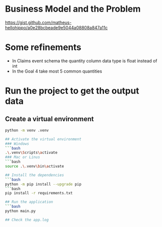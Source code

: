 # Business Model and the Problem
https://gist.github.com/matheus-hellohippo/a0e28bcbeade9e5044a08808a847a11c

# Some refinements
- In Claims event schema the quantity column data type is float instead of int
- In the Goal 4 take most 5 common quantities


# Run the project to get the output data

## Create a virtual environment
```bash
python -m venv .venv

## Activate the virtual environment
### Windows
```bash
.\.venv\Scripts\activate
### Mac or Linus
```bash
source .\.venv\bin\activate

## Install the dependencies
```bash
python -m pip install --upgrade pip
```bash
pip install -r requirements.txt

## Run the application
```bash
python main.py

## Check the app.log
